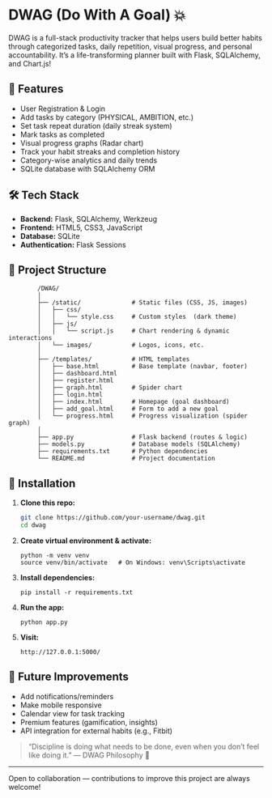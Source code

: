 # DWAG (Do With A Goal) 💥

DWAG is a full-stack productivity tracker that helps users build better habits through categorized tasks, daily repetition, visual progress, and personal accountability. It’s a life-transforming planner built with Flask, SQLAlchemy, and Chart.js!

## 🚀 Features

- User Registration & Login
- Add tasks by category (PHYSICAL, AMBITION, etc.)
- Set task repeat duration (daily streak system)
- Mark tasks as completed
- Visual progress graphs (Radar chart)
- Track your habit streaks and completion history
- Category-wise analytics and daily trends
- SQLite database with SQLAlchemy ORM

## 🛠️ Tech Stack

- **Backend:** Flask, SQLAlchemy, Werkzeug
- **Frontend:** HTML5, CSS3, JavaScript
- **Database:** SQLite
- **Authentication:** Flask Sessions

## 📁 Project Structure

```
        /DWAG/  
        │  
        ├── /static/              # Static files (CSS, JS, images)  
        │   ├── css/  
        │   │   └── style.css     # Custom styles  (dark theme) 
        │   ├── js/  
        │   │   └── script.js     # Chart rendering & dynamic interactions  
        │   └── images/           # Logos, icons, etc.  
        │  
        ├── /templates/           # HTML templates    
        │   ├── base.html         # Base template (navbar, footer)  
        │   ├── dashboard.html
        │   ├── register.html
        │   ├── graph.html        # Spider chart
        │   ├── login.html
        │   ├── index.html        # Homepage (goal dashboard)  
        │   ├── add_goal.html     # Form to add a new goal  
        │   └── progress.html     # Progress visualization (spider graph)  
        │  
        ├── app.py                # Flask backend (routes & logic)  
        ├── models.py             # Database models (SQLAlchemy)  
        ├── requirements.txt      # Python dependencies  
        └── README.md             # Project documentation  

```


## 📌 Installation

1. **Clone this repo:**
    ```bash
    git clone https://github.com/your-username/dwag.git
    cd dwag
    ```

2. **Create virtual environment & activate:**
    ```
    python -m venv venv
    source venv/bin/activate   # On Windows: venv\Scripts\activate
    ```

3. **Install dependencies:**
    ```
    pip install -r requirements.txt
    ```

4. **Run the app:**
    ```
    python app.py
    ```
5. **Visit:**
    ```
    http://127.0.0.1:5000/
    ```

## 🧠 Future Improvements

- Add notifications/reminders
- Make mobile responsive
- Calendar view for task tracking
- Premium features (gamification, insights)
- API integration for external habits (e.g., Fitbit)

> “Discipline is doing what needs to be done, even when you don’t feel like doing it.” — DWAG Philosophy 💯


---

Open to collaboration — contributions to improve this project are always welcome!